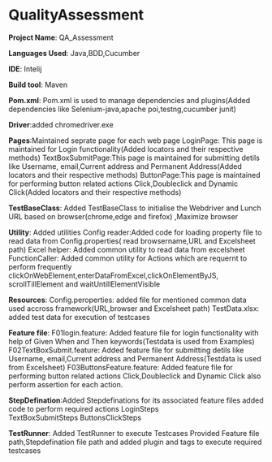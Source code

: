 # QualityAssessment

**Project Name**: QA_Assessment

**Languages Used**: Java,BDD,Cucumber

**IDE**: Intelij

**Build tool**: Maven

**Pom.xml**: Pom.xml is used to manage dependencies and plugins(Added dependencies like Selenium-java,apache poi,testng,cucumber junit)

**Driver**:added chromedriver.exe

**Pages**:Maintained seprate page for each web page
LoginPage: This page is maintained for Login functionality(Added locators and their respective methods)
TextBoxSubmitPage:This page is maintained for submitting detils like Username, email,Current address and Permanent Address(Added locators and their respective methods)
ButtonPage:This page is maintained for performing button related actions Click,Doubleclick and Dynamic Click(Added locators and their respective methods)

**TestBaseClass**:
Added TestBaseClass to initialise the Webdriver and Lunch URL based on browser(chrome,edge and firefox) ,Maximize browser

**Utility**:
Added utilities
Config reader:Added code for loading property file to read data from Config.properties( read browsername,URL and Excelsheet path)
Excel helper: Added common utility to read data from excelsheet
FunctionCaller: Added common utility for Actions which are requernt to perform frequently clickOnWebElement,enterDataFromExcel,clickOnElementByJS, scrollTillElement and waitUntillElementVisible

**Resources**:
Config.peroperties: added file for mentioned common data used accross framework(URL,browser and Excelsheet path)
TestData.xlsx: added test data for execution of testcases

**Feature file**:
F01login.feature: Added feature file for login functionality with help of Given When and Then keywords(Testdata is used from Examples)
F02TextBoxSubmit.feature: Added feature file for submitting detils like Username, email,Current address and Permanent Address(Testdata is used from Excelsheet)
F03ButtonsFeature.feature: Added feature file for performing button related actions Click,Doubleclick and Dynamic Click also perform assertion for each action.

**StepDefination**:Added Stepdefinations for its associated feature files added code to perform required actions
LoginSteps  
TextBoxSubmitSteps
ButtonsClickSteps

**TestRunner**:
Added TestRunner to execute Testcases
Provided Feature file path,Stepdefination file path and added plugin and tags to execute required testcases

 





